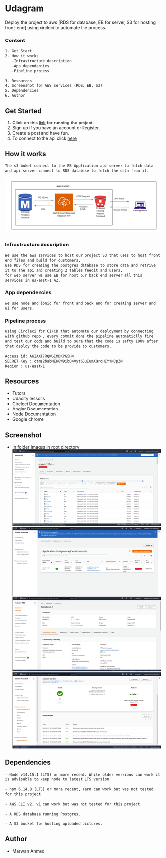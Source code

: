 # Udagram

Deploy the project to aws [RDS for database, EB for server, S3 for hosting front-end] using circleci to automate the process.


### Content

```
1. Get Start
2. How it works
   -Infrastructure description
   -App dependencies
   -Pipeline process

3. Resources
4. Screenshot for AWS services (RDS, EB, S3)
5. Dependencies
6. Author
```

## Get Started

1. Click on this [link](http://project-1234.s3-website-us-east-1.amazonaws.com/home) for running the project.
2. Sign up if you have an account or Register. 
3. Create a post and have fun.
4. To connect to the api click [here](http://udagram-api-dev.eba-nxjpbr88.us-east-1.elasticbeanstalk.com/)

## How it works
```
The s3 buket connect to the EB Application api server to fetch data and api server connect to RDS database to fetch the data fron it.

```
![digram](./images/digram.png)

### Infrastructure description
```
We use the aws services to host our project S3 that uses to host front end files and build for customers, 
use RDS for creating the postgres database to store data and retrive it to the api and creating 2 tables feedit and users,
for web server we use EB for host our back end server all this services in us-east-1 AZ.

```
### App dependencies
```
we use node and ionic for front and back end for creating server and ui for users.
```
### Pipeline process
```
using Circleci for CI/CD that automate our deployment by connecting with github repo , every commit done the pipeline automaticlly fire and test our code and build to sure that the code is safty 100% after that deploy the code to be provide to customers.

Access id: AKIAXT7RQWGIMDKPG5H4
SECRET Key : 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
Region : us-east-1

```
## Resources
- Tutors
- Udacity lessons
- Circleci Documentation
- Anglar Documentation
- Node Documentation
- Google chrome

## Screenshot

- In folder Images in root directory
![S3 image](./images/s3.png)
![App image](./images/app.png)
![RDS image](./images/rds.png)
![Env image](./images/env.png)


## Dependencies

```
- Node v14.15.1 (LTS) or more recent. While older versions can work it is advisable to keep node to latest LTS version

- npm 6.14.8 (LTS) or more recent, Yarn can work but was not tested for this project

- AWS CLI v2, v1 can work but was not tested for this project

- A RDS database running Postgres.

- A S3 bucket for hosting uploaded pictures.

```

## Author 
- Marwan Ahmed